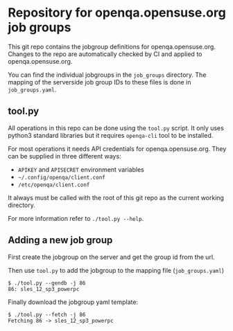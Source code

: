 # Repository for openqa.opensuse.org job groups

This git repo contains the jobgroup definitions for openqa.opensuse.org.
Changes to the repo are automatically checked by CI and applied to openqa.opensuse.org.

You can find the individual jobgroups in the `job_groups` directory.
The mapping of the serverside job group IDs to these files is done in `job_groups.yaml`.

## tool.py

All operations in this repo can be done using the `tool.py` script.
It only uses python3 standard libraries but it requires `openqa-cli`
tool to be installed.

For most operations it needs API credentials for openqa.opensuse.org.
They can be supplied in three different ways:

* `APIKEY` and `APISECRET` environment variables
* `~/.config/openqa/client.conf`
* `/etc/openqa/client.conf`

It always must be called with the root of this git repo as the
current working directory.

For more information refer to `./tool.py --help`.


## Adding a new job group

First create the jobgroup on the server and get the group id from the url.

Then use `tool.py` to add the jobgroup to the mapping file (`job_groups.yaml`)
```
$ ./tool.py --gendb -j 86
86: sles_12_sp3_powerpc
```

Finally download the jobgroup yaml template:
```
$ ./tool.py --fetch -j 86
Fetching 86 -> sles_12_sp3_powerpc
```
